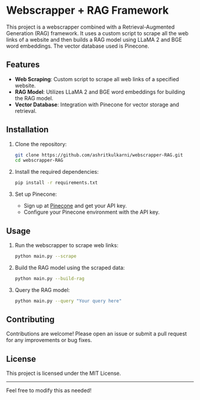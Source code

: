 # Webscrapper + RAG Framework

This project is a webscrapper combined with a Retrieval-Augmented Generation (RAG) framework. It uses a custom script to scrape all the web links of a website and then builds a RAG model using LLaMA 2 and BGE word embeddings. The vector database used is Pinecone.

## Features

- **Web Scraping**: Custom script to scrape all web links of a specified website.
- **RAG Model**: Utilizes LLaMA 2 and BGE word embeddings for building the RAG model.
- **Vector Database**: Integration with Pinecone for vector storage and retrieval.

## Installation

1. Clone the repository:
   ```sh
   git clone https://github.com/ashritkulkarni/webscrapper-RAG.git
   cd webscrapper-RAG
   ```

2. Install the required dependencies:
   ```sh
   pip install -r requirements.txt
   ```

3. Set up Pinecone:
   - Sign up at [Pinecone](https://www.pinecone.io/) and get your API key.
   - Configure your Pinecone environment with the API key.

## Usage

1. Run the webscrapper to scrape web links:
   ```sh
   python main.py --scrape
   ```

2. Build the RAG model using the scraped data:
   ```sh
   python main.py --build-rag
   ```

3. Query the RAG model:
   ```sh
   python main.py --query "Your query here"
   ```

## Contributing

Contributions are welcome! Please open an issue or submit a pull request for any improvements or bug fixes.

## License

This project is licensed under the MIT License.

---

Feel free to modify this as needed!
